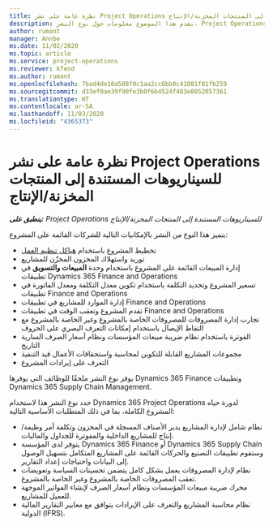 ```yaml
---
title: نظرة عامة على نشر Project Operations للسيناريوهات المستندة إلى المنتجات المخزنة/الإنتاج‬
description: يقدم هذا الموضوع معلومات حول نوع النشر، Project Operations للسيناريوهات المستندة إلى المنتجات المخزنة/الإنتاج‬‬.
author: rumant
manager: Annbe
ms.date: 11/02/2020
ms.topic: article
ms.service: project-operations
ms.reviewer: kfend
ms.author: rumant
ms.openlocfilehash: 7bad4de10a508f0c1aa2cc6bb0c41081f81fb259
ms.sourcegitcommit: d33ef0ae39f90fe3b0f6b4524f483e8052057361
ms.translationtype: HT
ms.contentlocale: ar-SA
ms.lasthandoff: 11/03/2020
ms.locfileid: "4365373"
---
```

# <a name="project-operations-for-stockedproduction-based-scenarios-deployment-overview"></a>نظرة عامة على نشر Project Operations للسيناريوهات المستندة إلى المنتجات المخزنة/الإنتاج‬

_**ينطبق على:** Project Operations للسيناريوهات المستندة إلى المنتجات المخزنة/الإنتاج_


يتميز هذا النوع من النشر بالإمكانيات التالية للشركات القائمة على المشروع:

- تخطيط المشروع باستخدام [هياكل تنظيم العمل](work-breakdown-structures.md)
- توريد واستهلاك المخزون المخزّن للمشاريع
- إدارة المبيعات القائمة على المشروع باستخدام وحدة **المبيعات والتسويق** في تطبيقات Dynamics 365 Finance and Operations
- تسعير المشروع وتحديد التكلفة باستخدام تكوين معدل التكلفة ومعدل الفاتورة في تطبيقات Finance and Operations
- إدارة الموارد للمشاريع في تطبيقات Finance and Operations
- تقدم المشروع وتعقب الوقت في تطبيقات Finance and Operations
- تجارب إدارة المصروفات للمصروفات الخاصة بالمشروع وغير الخاصة بالمشروع مع التقاط الإيصال باستخدام إمكانات التعرف البصري على الحروف‬
- الفوترة باستخدام نظام ضريبة مبيعات المؤسسات ونظام أسعار الصرف السارية التاريخ
- مجموعات المشاريع القابلة للتكوين لمحاسبة واستحقاقات الأعمال قيد التنفيذ
- التعرف على إيرادات المشروع

يوفر نوع النشر ملحقًا للوظائف التي يوفرها Dynamics 365 Finance وتطبيقات Dynamics 365 Supply Chain Management.

حدد نوع النشر هذا لاستخدام Dynamics 365 Project Operations لدورة حياه المشروع الكاملة، بما في ذلك المتطلبات الأساسية التالية:

- نظام شامل لإدارة المشاريع يدير الأصناف المسجلة في المخزون وتكلفة أمر وظيفة/إنتاج للمشاريع الداخلية والمفوترة للجداول والماليات.
- يتوفر لدى المؤسسة Dynamics 365 Finance أو Dynamics 365 Supply Chain وستقوم تطبيقات التصنيع والحركات القائمة على المشاريع المتكامل بتسهيل الوصول إلى البيانات واحتياجات إعداد التقارير.
- نظام لإدارة المصروفات يعمل بشكل كامل يتضمن تحسينات السياسة وتعويضات تعقب المصروفات الخاصة بالمشروع وغير الخاصة بالمشروع.
- محرك ضريبة مبيعات المؤسسات ونظام أسعار الصرف لإنشاء الفواتير الموجهة للعميل للمشاريع.
- نظام محاسبة المشاريع والتعرف على الإيرادات يتوافق مع معايير التقارير المالية الدولية (IFRS).

